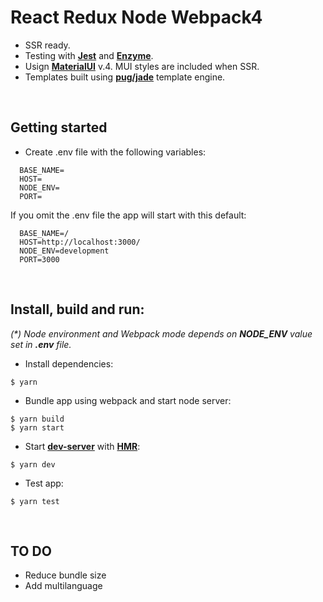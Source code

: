 # React Redux Node Webpack4

- SSR ready.
- Testing with **[Jest](https://jestjs.io/)** and **[Enzyme](https://airbnb.io/enzyme/)**.
- Usign **[MaterialUI](https://material-ui.com/getting-started/usage/)** v.4. MUI styles are included when SSR.
- Templates built using **[pug/jade](https://pugjs.org/api/getting-started.html)** template engine.
  
&nbsp;
## Getting started

- Create .env file with the following variables:

```
  BASE_NAME=
  HOST=
  NODE_ENV=
  PORT=
```
  
If you omit the .env file the app will start with this default:
  
```
  BASE_NAME=/
  HOST=http://localhost:3000/
  NODE_ENV=development
  PORT=3000
```
  
&nbsp;
## Install, build and run:
*(\*) Node environment and Webpack mode depends on **NODE_ENV** value set in **.env** file.*  

- Install dependencies:  
```
$ yarn
```
  
- Bundle app using webpack and start node server:  
```
$ yarn build
$ yarn start
```

- Start **[dev-server](https://webpack.js.org/configuration/dev-server)** with **[HMR](https://webpack.js.org/concepts/hot-module-replacement/)**:  
```
$ yarn dev
```

- Test app:
```
$ yarn test
```
  
&nbsp;
## TO DO
- Reduce bundle size
- Add multilanguage


